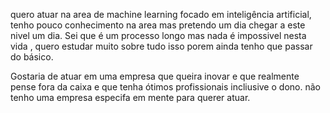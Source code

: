  quero atuar na area de machine learning focado em inteligência artificial, tenho pouco conhecimento na area mas pretendo um dia chegar a este nivel um dia.
 Sei que é um processo longo mas nada é impossivel nesta vida , quero estudar muito sobre tudo isso porem ainda tenho que passar do básico.
 
Gostaria de atuar em uma empresa que queira inovar e que realmente pense fora da caixa e que tenha ótimos profissionais incliusive o dono.
não tenho uma empresa especifa em mente para querer atuar.
